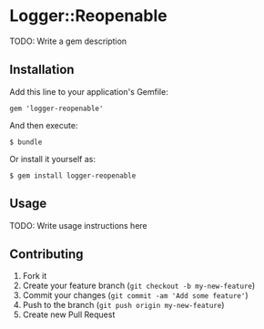 # Logger::Reopenable

TODO: Write a gem description

## Installation

Add this line to your application's Gemfile:

    gem 'logger-reopenable'

And then execute:

    $ bundle

Or install it yourself as:

    $ gem install logger-reopenable

## Usage

TODO: Write usage instructions here

## Contributing

1. Fork it
2. Create your feature branch (`git checkout -b my-new-feature`)
3. Commit your changes (`git commit -am 'Add some feature'`)
4. Push to the branch (`git push origin my-new-feature`)
5. Create new Pull Request
